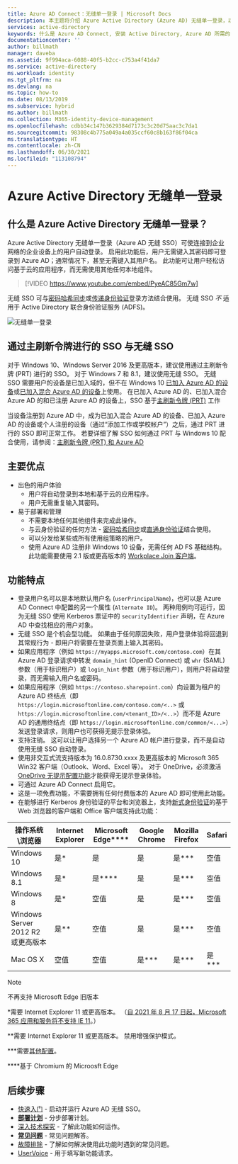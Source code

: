 ```yaml
---
title: Azure AD Connect：无缝单一登录 | Microsoft Docs
description: 本主题将介绍 Azure Active Directory (Azure AD) 无缝单一登录，以及如何使用它来为企业网络中的企业桌面用户提供真正的单一登录。
services: active-directory
keywords: 什么是 Azure AD Connect, 安装 Active Directory, Azure AD 所需的组件, SSO, 单一登录
documentationcenter: ''
author: billmath
manager: daveba
ms.assetid: 9f994aca-6088-40f5-b2cc-c753a4f41da7
ms.service: active-directory
ms.workload: identity
ms.tgt_pltfrm: na
ms.devlang: na
ms.topic: how-to
ms.date: 08/13/2019
ms.subservice: hybrid
ms.author: billmath
ms.collection: M365-identity-device-management
ms.openlocfilehash: cdbb34c147b3629384d7173c3c20d75aac3c7da1
ms.sourcegitcommit: 98308c4b775a049a4a035ccf60c8b163f86f04ca
ms.translationtype: HT
ms.contentlocale: zh-CN
ms.lasthandoff: 06/30/2021
ms.locfileid: "113108794"
---
```

# <a name="azure-active-directory-seamless-single-sign-on"></a>Azure Active Directory 无缝单一登录

## <a name="what-is-azure-active-directory-seamless-single-sign-on"></a>什么是 Azure Active Directory 无缝单一登录？

Azure Active Directory 无缝单一登录（Azure AD 无缝 SSO）可使连接到企业网络的企业设备上的用户自动登录。 启用此功能后，用户无需键入其密码即可登录到 Azure AD；通常情况下，甚至无需键入其用户名。 此功能可让用户轻松访问基于云的应用程序，而无需使用其他任何本地组件。

>[!VIDEO https://www.youtube.com/embed/PyeAC85Gm7w]

无缝 SSO 可与[密码哈希同步](how-to-connect-password-hash-synchronization.md)或[传递身份验证](how-to-connect-pta.md)登录方法结合使用。 无缝 SSO _不_ 适用于 Active Directory 联合身份验证服务 (ADFS)。

![无缝单一登录](./media/how-to-connect-sso/sso1.png)

## <a name="sso-via-primary-refresh-token-vs-seamless-sso"></a>通过主刷新令牌进行的 SSO 与无缝 SSO

对于 Windows 10、Windows Server 2016 及更高版本，建议使用通过主刷新令牌 (PRT) 进行的 SSO。 对于 Windows 7 和 8.1，建议使用无缝 SSO。
无缝 SSO 需要用户的设备是已加入域的，但不在 Windows 10 [已加入 Azure AD 的设备](../devices/concept-azure-ad-join.md)或[已加入混合 Azure AD 的设备](../devices/concept-azure-ad-join-hybrid.md)上使用。 在已加入 Azure AD 的、已加入混合 Azure AD 的和已注册 Azure AD 的设备上，SSO 基于[主刷新令牌 (PRT)](../devices/concept-primary-refresh-token.md) 工作

当设备注册到 Azure AD 中，成为已加入混合 Azure AD 的设备、已加入 Azure AD 的设备或个人注册的设备（通过“添加工作或学校帐户”）之后，通过 PRT 进行的 SSO 即可正常工作。 若要详细了解 SSO 如何通过 PRT 与 Windows 10 配合使用，请参阅：[主刷新令牌 (PRT) 和 Azure AD](../devices/concept-primary-refresh-token.md)


## <a name="key-benefits"></a>主要优点

- 出色的用户体验
  - 用户将自动登录到本地和基于云的应用程序。
  - 用户无需重复输入其密码。
- 易于部署和管理
  - 不需要本地任何其他组件来完成此操作。
  - 与云身份验证的任何方法 - [密码哈希同步](how-to-connect-password-hash-synchronization.md)或[直通身份验证](how-to-connect-pta.md)结合使用。
  - 可以分发给某些或所有使用组策略的用户。
  - 使用 Azure AD 注册非 Windows 10 设备，无需任何 AD FS 基础结构。 此功能需要使用 2.1 版或更高版本的 [Workplace Join 客户端](https://www.microsoft.com/download/details.aspx?id=53554)。

## <a name="feature-highlights"></a>功能特点

- 登录用户名可以是本地默认用户名 (`userPrincipalName`)，也可以是 Azure AD Connect 中配置的另一个属性 (`Alternate ID`)。 两种用例均可运行，因为无缝 SSO 使用 Kerberos 票证中的 `securityIdentifier` 声明，在 Azure AD 中查找相应的用户对象。
- 无缝 SSO 是个机会型功能。 如果由于任何原因失败，用户登录体验将回退到其常规行为 - 即用户将需要在登录页面上输入其密码。
- 如果应用程序（例如 `https://myapps.microsoft.com/contoso.com`）在其 Azure AD 登录请求中转发 `domain_hint` (OpenID Connect) 或 `whr` (SAML) 参数（用于标识租户）或 `login_hint` 参数（用于标识用户），则用户将自动登录，而无需输入用户名或密码。
- 如果应用程序（例如 `https://contoso.sharepoint.com`）向设置为租户的 Azure AD 终结点（即 `https://login.microsoftonline.com/contoso.com/<..>` 或 `https://login.microsoftonline.com/<tenant_ID>/<..>`）而不是 Azure AD 的通用终结点（即 `https://login.microsoftonline.com/common/<...>`）发送登录请求，则用户也可获得无提示登录体验。
- 支持注销。 这可以让用户选择另一个 Azure AD 帐户进行登录，而不是自动使用无缝 SSO 自动登录。
- 使用非交互式流支持版本为 16.0.8730.xxxx 及更高版本的 Microsoft 365 Win32 客户端（Outlook、Word、Excel 等）。 对于 OneDrive，必须激活 [OneDrive 无提示配置功能](https://techcommunity.microsoft.com/t5/Microsoft-OneDrive-Blog/Previews-for-Silent-Sync-Account-Configuration-and-Bandwidth/ba-p/120894)才能获得无提示登录体验。
- 可通过 Azure AD Connect 启用它。
- 这是一项免费功能，不需要拥有任何付费版本的 Azure AD 即可使用此功能。
- 在能够进行 Kerberos 身份验证的平台和浏览器上，支持[新式身份验证](/office365/enterprise/modern-auth-for-office-2013-and-2016)的基于 Web 浏览器的客户端和 Office 客户端支持此功能：

| 操作系统\浏览器 |Internet Explorer|Microsoft Edge\*\*\*\*|Google Chrome|Mozilla Firefox|Safari|
| --- | --- |--- | --- | --- | -- 
|Windows 10|是\*|是|是|是\*\*\*|空值
|Windows 8.1|是\*|是*\*\*\*|是|是\*\*\*|空值
|Windows 8|是\*|空值|是|是\*\*\*|空值
|Windows Server 2012 R2 或更高版本|是\*\*|空值|是|是\*\*\*|空值
|Mac OS X|空值|空值|是\*\*\*|是\*\*\*|是\*\*\*

 > [!NOTE]
 >不再支持 Microsoft Edge 旧版本


\*需要 Internet Explorer 11 或更高版本。 （[自 2021 年 8 月 17 日起，Microsoft 365 应用和服务将不支持 IE 11](https://techcommunity.microsoft.com/t5/microsoft-365-blog/microsoft-365-apps-say-farewell-to-internet-explorer-11-and/ba-p/1591666)。）

\*\*需要 Internet Explorer 11 或更高版本。 禁用增强保护模式。

\*\*\*需要[其他配置](how-to-connect-sso-quick-start.md#browser-considerations)。

\*\*\*\*基于 Chromium 的 Microosft Edge

## <a name="next-steps"></a>后续步骤

- [快速入门](how-to-connect-sso-quick-start.md) - 启动并运行 Azure AD 无缝 SSO。
- [**部署计划**](../manage-apps/plan-sso-deployment.md) - 分步部署计划。
- [深入技术探究](how-to-connect-sso-how-it-works.md) - 了解此功能如何运作。
- [**常见问题**](how-to-connect-sso-faq.yml) - 常见问题解答。
- [故障排除](tshoot-connect-sso.md) - 了解如何解决使用此功能时遇到的常见问题。
- [UserVoice](https://feedback.azure.com/forums/169401-azure-active-directory/category/160611-directory-synchronization-aad-connect) - 用于填写新功能请求。
